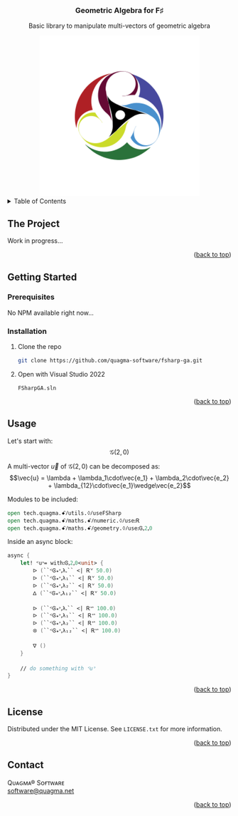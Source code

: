<!-- https://github.com/quagma-software/fsharp-ga -->

<br />
<div align="center">
  <h3 align="center">Geometric Algebra for F♯</h3>

  <p align="center">
    Basic library to manipulate multi-vectors
    of geometric algebra
  </p>

  <img src=".logo.svg" width="360" height="360" />
</div>


<!-- TABLE OF CONTENTS -->
<details>
  <summary>Table of Contents</summary>
  <ol>
    <li>
      <a href="#the-project">The Project</a>
    </li>
    <li>
      <a href="#getting-started">Getting Started</a>
      <ul>
        <li><a href="#prerequisites">Prerequisites</a></li>
        <li><a href="#installation">Installation</a></li>
      </ul>
    </li>
    <li><a href="#usage">Usage</a></li>
    <li><a href="#license">License</a></li>
    <li><a href="#contact">Contact</a></li>
  </ol>
</details>


<!-- THE PROJECT -->
## The Project

Work in progress...

<p align="right">(<a href="#readme-top">back to top</a>)</p>


<!-- GETTING STARTED -->
## Getting Started

### Prerequisites

No NPM available right now...

### Installation

1. Clone the repo
   ```sh
   git clone https://github.com/quagma-software/fsharp-ga.git
   ```
2. Open with Visual Studio 2022
   ```text
   FSharpGA.sln
   ```

<p align="right">(<a href="#readme-top">back to top</a>)</p>


<!-- USAGE EXAMPLES -->
## Usage

Let's start with:
$$\mathcal{G}(2,0)$$

A multi-vector $\vec{u}$ of $\mathcal{G}(2,0)$ can be decomposed as:
$$\vec{u} = \lambda + \lambda_1\cdot\vec{e_1} + \lambda_2\cdot\vec{e_2} + \lambda_{12}\cdot\vec{e_1}\wedge\vec{e_2}$$

Modules to be included:
```fsharp
open tech.quagma.ꗃⳆutils.ꕺⳆuseFSharp
open tech.quagma.ꗃⳆmaths.ꗃⳆnumeric.ꕺⳆuseꓽᎡ
open tech.quagma.ꗃⳆmaths.ꗃⳆgeometry.ꕺⳆuseꓽᎶꓹ2ꓹ0
```

Inside an async block:
```fsharp
async {
    let! ᑉuᐣ= withꓽᎶꓹ2ꓹ0<unit> {
        ᐅ (``ᑉᎶ꘎ᐣꓹλꓸ`` <| Ꭱᘁ 50.0)
        ᐅ (``ᑉᎶ꘎ᐣꓹλ₁`` <| Ꭱᘁ 50.0)
        ᐅ (``ᑉᎶ꘎ᐣꓹλ₂`` <| Ꭱᘁ 50.0)
        ᐃ (``ᑉᎶ꘎ᐣꓹλ₁₂`` <| Ꭱᘁ 50.0)

        ᐅ (``ᑉᎶ꘎ᐣꓹλꓸ`` <| Ꭱᔥ 100.0)
        ᐅ (``ᑉᎶ꘎ᐣꓹλ₁`` <| Ꭱᔥ 100.0)
        ᐅ (``ᑉᎶ꘎ᐣꓹλ₂`` <| Ꭱᔥ 100.0)
        ꕕ (``ᑉᎶ꘎ᐣꓹλ₁₂`` <| Ꭱᔥ 100.0)

        ᐁ ()
    }

    // do something with ᑉuᐣ
}
```

<p align="right">(<a href="#readme-top">back to top</a>)</p>


<!-- LICENSE -->
## License

Distributed under the MIT License. See `LICENSE.txt` for more information.

<p align="right">(<a href="#readme-top">back to top</a>)</p>


<!-- CONTACT -->
## Contact

Qᴜᴀԍᴍᴀ® Sᴏғᴛᴡᴀʀᴇ<br/>
software@quagma.net

<p align="right">(<a href="#readme-top">back to top</a>)</p>


<!-- MARKDOWN LINKS & IMAGES -->
<!-- https://www.markdownguide.org/basic-syntax/#reference-style-links -->
[contributors-shield]: https://img.shields.io/github/contributors/github_username/repo_name.svg?style=for-the-badge
[contributors-url]: https://github.com/github_username/repo_name/graphs/contributors
[forks-shield]: https://img.shields.io/github/forks/github_username/repo_name.svg?style=for-the-badge
[forks-url]: https://github.com/github_username/repo_name/network/members
[stars-shield]: https://img.shields.io/github/stars/github_username/repo_name.svg?style=for-the-badge
[stars-url]: https://github.com/github_username/repo_name/stargazers
[issues-shield]: https://img.shields.io/github/issues/github_username/repo_name.svg?style=for-the-badge
[issues-url]: https://github.com/github_username/repo_name/issues
[license-shield]: https://img.shields.io/github/license/github_username/repo_name.svg?style=for-the-badge
[license-url]: https://github.com/github_username/repo_name/blob/master/LICENSE.txt
[linkedin-shield]: https://img.shields.io/badge/-LinkedIn-black.svg?style=for-the-badge&logo=linkedin&colorB=555
[linkedin-url]: https://linkedin.com/in/linkedin_username
[Next.js]: https://img.shields.io/badge/next.js-000000?style=for-the-badge&logo=nextdotjs&logoColor=white
[Next-url]: https://nextjs.org/
[React.js]: https://img.shields.io/badge/React-20232A?style=for-the-badge&logo=react&logoColor=61DAFB
[React-url]: https://reactjs.org/
[Vue.js]: https://img.shields.io/badge/Vue.js-35495E?style=for-the-badge&logo=vuedotjs&logoColor=4FC08D
[Vue-url]: https://vuejs.org/
[Angular.io]: https://img.shields.io/badge/Angular-DD0031?style=for-the-badge&logo=angular&logoColor=white
[Angular-url]: https://angular.io/
[Svelte.dev]: https://img.shields.io/badge/Svelte-4A4A55?style=for-the-badge&logo=svelte&logoColor=FF3E00
[Svelte-url]: https://svelte.dev/
[Laravel.com]: https://img.shields.io/badge/Laravel-FF2D20?style=for-the-badge&logo=laravel&logoColor=white
[Laravel-url]: https://laravel.com
[Bootstrap.com]: https://img.shields.io/badge/Bootstrap-563D7C?style=for-the-badge&logo=bootstrap&logoColor=white
[Bootstrap-url]: https://getbootstrap.com
[JQuery.com]: https://img.shields.io/badge/jQuery-0769AD?style=for-the-badge&logo=jquery&logoColor=white
[JQuery-url]: https://jquery.com 
